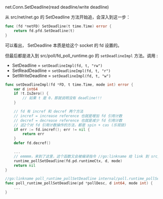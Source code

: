 net.Conn.SetDeadline(read deadline/write deadline) 

从 src/net/net.go 的 SetDeadline 方法开始追，会深入到这一步： 

```go
func (fd *netFD) SetDeadline(t time.Time) error {
	return fd.pfd.SetDeadline(t)
}
```

可以看出， SetDeadline 本质是给这个 socket 的 fd 设置的。 

但最后都是进入到 src/poll/fd_poll_runtime.go 的 `setDeadlineImpl` 方法。调用 :  
* SetDeadline = `setDeadlineImpl(fd, t, "rw")`  
* SetReadDeadline = `setDeadlineImpl(fd, t, "r")`  
* SetWriteDeadline = `setDeadlineImpl(fd, t, "w")`

```go
func setDeadlineImpl(fd *FD, t time.Time, mode int) error {
    var d int64
    if !t.IsZero() {
        // 如果 t 是 0，那就说明没有 deadline!!!
    }

    // fd 有 incref 和 decref 两个方法
    // incref = increase reference 也就是增加 fd 引用计数 
    // decref = decrease reference 也就是减少 fd 引用计数 
    // 这2个对 fd 引用计数操作的方法，都是 spin + cas (乐观锁)
    if err := fd.incref(); err != nil {
        return err
    }
    defer fd.decref()

    ...
    // emmmm，来到了这里，这个函数又会被编译指令 //go:linkname 给 link 到 src/runtime/netpoll.go 的 poll_runtime_pollSetDeadline 函数  
    runtime_pollSetDeadline(fd.pd.runtimeCtx, d, mode)
    return nil
}
```

```go
//go:linkname poll_runtime_pollSetDeadline internal/poll.runtime_pollSetDeadline
func poll_runtime_pollSetDeadline(pd *pollDesc, d int64, mode int) {
	...
}
```


